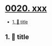 # [0020. xxx](https://github.com/Tdahuyou/TNotes.egg/tree/main/notes/0020.%20xxx)

<!-- region:toc -->
- [1. 📒 title](#1--title)
<!-- endregion:toc -->

## 1. 📒 title

